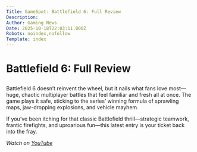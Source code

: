 ```yaml
---
Title: GameSpot: Battlefield 6: Full Review
Description: 
Author: Gaming News
Date: 2025-10-18T22:03:11.000Z
Robots: noindex,nofollow
Template: index
---
```

<h1>
  
  
  Battlefield 6: Full Review
</h1>

<p>Battlefield 6 doesn’t reinvent the wheel, but it nails what fans love most—huge, chaotic multiplayer battles that feel familiar and fresh all at once. The game plays it safe, sticking to the series’ winning formula of sprawling maps, jaw-dropping explosions, and vehicle mayhem.</p>

<p>If you’ve been itching for that classic Battlefield thrill—strategic teamwork, frantic firefights, and uproarious fun—this latest entry is your ticket back into the fray.</p>

<p><em>Watch on <a href="https://www.youtube.com/watch?v=48vfJo3EDcA" rel="noopener noreferrer">YouTube</a></em></p>

